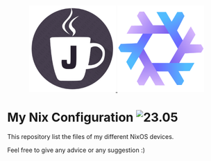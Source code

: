 <p align="center">
  <a href="https://jonhshepard.ovh/" target="_blank">
    <img alt="NixOS" src="https://raw.githubusercontent.com/JonhSHEPARD/nix-config/master/jonhshepard.png" width="200px" />
  </a>
  <a href="https://nixos.org/" target="_blank">
    <img alt="JonhSHEPARD" src="https://raw.githubusercontent.com/JonhSHEPARD/nix-config/master/nixos.png" width="200px" />
  </a>
</p>

# My Nix Configuration <img alt="23.05" src="https://img.shields.io/badge/-23.05-00cec9?style=flat-square&logo=nixos&logoColor=white" />

This repository list the files of my different NixOS devices.

Feel free to give any advice or any suggestion :)

